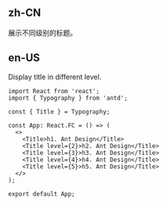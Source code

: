 ## zh-CN

展示不同级别的标题。

## en-US

Display title in different level.
```tsx
import React from 'react';
import { Typography } from 'antd';

const { Title } = Typography;

const App: React.FC = () => (
  <>
    <Title>h1. Ant Design</Title>
    <Title level={2}>h2. Ant Design</Title>
    <Title level={3}>h3. Ant Design</Title>
    <Title level={4}>h4. Ant Design</Title>
    <Title level={5}>h5. Ant Design</Title>
  </>
);

export default App;
```
